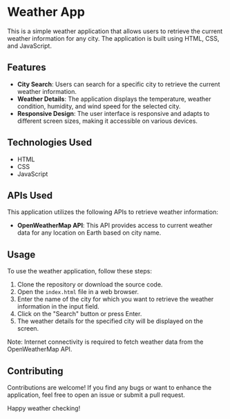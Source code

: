 # Weather App

This is a simple weather application that allows users to retrieve the current weather information for any city. The application is built using HTML, CSS, and JavaScript.

## Features

- **City Search**: Users can search for a specific city to retrieve the current weather information.
- **Weather Details**: The application displays the temperature, weather condition, humidity, and wind speed for the selected city.
- **Responsive Design**: The user interface is responsive and adapts to different screen sizes, making it accessible on various devices.

## Technologies Used

- HTML
- CSS
- JavaScript

## APIs Used

This application utilizes the following APIs to retrieve weather information:

- **OpenWeatherMap API**: This API provides access to current weather data for any location on Earth based on city name.

## Usage

To use the weather application, follow these steps:

1. Clone the repository or download the source code.
2. Open the `index.html` file in a web browser.
3. Enter the name of the city for which you want to retrieve the weather information in the input field.
4. Click on the "Search" button or press Enter.
5. The weather details for the specified city will be displayed on the screen.

Note: Internet connectivity is required to fetch weather data from the OpenWeatherMap API.

## Contributing

Contributions are welcome! If you find any bugs or want to enhance the application, feel free to open an issue or submit a pull request.

Happy weather checking!
